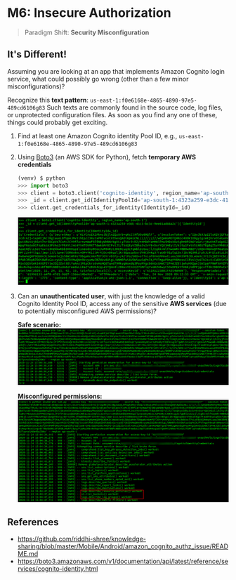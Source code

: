 # M6: Insecure Authorization

>Paradigm Shift: **Security Misconfiguration**

## It's Different!

Assuming you are looking at an app that implements Amazon Cognito login service, what could possibly go wrong (other than a few minor misconfigurations)?

Recognize this **text pattern**: `us-east-1:f0e6168e-4865-4890-97e5-489cd6106g83` Such texts are commonly found in the source code, log files, or unprotected configuration files. As soon as you find any one of these, things could probably get exciting.

1. Find at least one Amazon Cognito identity Pool ID, e.g., `us-east-1:f0e6168e-4865-4890-97e5-489cd6106g83`
2. Using [Boto3](https://boto3.amazonaws.com/v1/documentation/api/latest/reference/services/cognito-identity.html) (an AWS SDK for Python), fetch **temporary AWS credentials**

    ```python
    (venv) $ python
    >>> import boto3
    >>> client = boto3.client('cognito-identity', region_name='ap-south-1')
    >>> _id = client.get_id(IdentityPoolId='ap-south-1:4323a259-e3dc-41c3-bc3c-9ee61ad66a2c')['IdentityId']
    >>> client.get_credentials_for_identity(IdentityId=_id)
    ```

    ![Fetch temporary AWS credentials](../images/misc/4_temporaryAWSCredentials.png)

3. Can an **unauthenticated user**, with just the knowledge of a valid Cognito Identity Pool ID, access any of the sensitive **AWS services** (due to potentially misconfigured AWS permissions)?

    **Safe scenario:**
    ![Safe permissions](../images/misc/4b_safe_permissions.png)

    **Misconfigured permissions:**
    ![Misconfigured permissions](../images/misc/4c_misconfigured_permissions.png)

## References

* https://github.com/riddhi-shree/knowledge-sharing/blob/master/Mobile/Android/amazon_cognito_authz_issue/README.md
* https://boto3.amazonaws.com/v1/documentation/api/latest/reference/services/cognito-identity.html